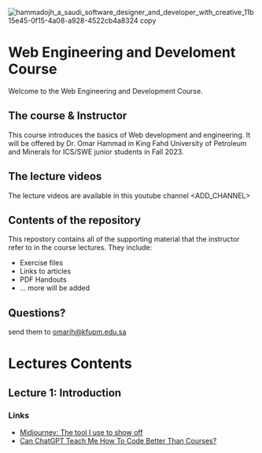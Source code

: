 ![hammadojh_a_saudi_software_designer_and_developer_with_creative_11b15e45-0f15-4a08-a928-4522cb4a8324 copy](https://github.com/hammadojh/Web-Dev-Course/assets/10475021/8254d96d-27aa-4af0-ae2e-924f9c801acb)

# Web Engineering and Develoment Course 
Welcome to the Web Engineering and Development Course.

## The course & Instructor
This course introduces the basics of Web development and engineering. It will be offered by Dr. Omar Hammad in King Fahd University of Petroleum and Minerals for ICS/SWE junior students in Fall 2023. 

## The lecture videos
The lecture videos are available in this youtube channel <ADD_CHANNEL>

## Contents of the repository
This repostory contains all of the supporting material that the instructor refer to in the course lectures. They include:
- Exercise files 
- Links to articles
- PDF Handouts
- ... more will be added

## Questions? 
send them to omarjh@kfupm.edu.sa

# Lectures Contents 

## Lecture 1: Introduction

### Links
- [Midjourney: The tool I use to show off](https://www.midjourney.com/home/?callbackUrl=%2Fapp%2F)
- [Can ChatGPT Teach Me How To Code Better Than Courses?](www.codecademy.com)

